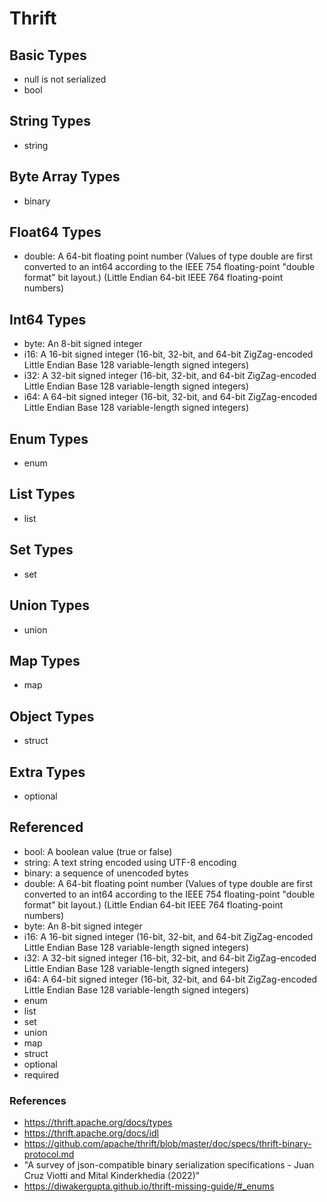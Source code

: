 # Thrift

## Basic Types

* null is not serialized
* bool

## String Types

* string

## Byte Array Types

* binary

## Float64 Types

* double: A 64-bit floating point number (Values of type double are first converted to an int64 according to the IEEE 754 floating-point "double format" bit layout.) (Little Endian 64-bit IEEE 764 floating-point numbers)

## Int64 Types

* byte: An 8-bit signed integer
* i16: A 16-bit signed integer (16-bit, 32-bit, and 64-bit ZigZag-encoded Little Endian Base 128 variable-length signed integers)
* i32: A 32-bit signed integer (16-bit, 32-bit, and 64-bit ZigZag-encoded Little Endian Base 128 variable-length signed integers)
* i64: A 64-bit signed integer (16-bit, 32-bit, and 64-bit ZigZag-encoded Little Endian Base 128 variable-length signed integers)

## Enum Types

* enum

## List Types

* list

## Set Types

* set

## Union Types

* union

## Map Types

* map

## Object Types

* struct

## Extra Types

* optional

## Referenced

* bool: A boolean value (true or false)
* string: A text string encoded using UTF-8 encoding
* binary: a sequence of unencoded bytes
* double: A 64-bit floating point number (Values of type double are first converted to an int64 according to the IEEE 754 floating-point "double format" bit layout.) (Little Endian 64-bit IEEE 764 floating-point numbers)
* byte: An 8-bit signed integer
* i16: A 16-bit signed integer (16-bit, 32-bit, and 64-bit ZigZag-encoded Little Endian Base 128 variable-length signed integers)
* i32: A 32-bit signed integer (16-bit, 32-bit, and 64-bit ZigZag-encoded Little Endian Base 128 variable-length signed integers)
* i64: A 64-bit signed integer (16-bit, 32-bit, and 64-bit ZigZag-encoded Little Endian Base 128 variable-length signed integers)
* enum
* list
* set
* union
* map
* struct
* optional
* required

### References

* https://thrift.apache.org/docs/types
* https://thrift.apache.org/docs/idl
* https://github.com/apache/thrift/blob/master/doc/specs/thrift-binary-protocol.md
* "A survey of json-compatible binary serialization specifications - Juan Cruz Viotti and Mital Kinderkhedia (2022)"
* https://diwakergupta.github.io/thrift-missing-guide/#_enums